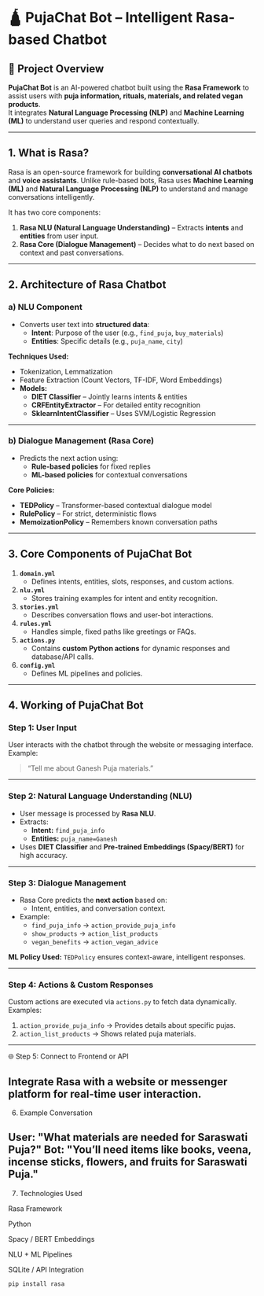 # 🛕 **PujaChat Bot – Intelligent Rasa-based Chatbot**

## **📘 Project Overview**
**PujaChat Bot** is an AI-powered chatbot built using the **Rasa Framework** to assist users with **puja information, rituals, materials, and related vegan products**.  
It integrates **Natural Language Processing (NLP)** and **Machine Learning (ML)** to understand user queries and respond contextually.

---

## **1. What is Rasa?**
Rasa is an open-source framework for building **conversational AI chatbots** and **voice assistants**. Unlike rule-based bots, Rasa uses **Machine Learning (ML)** and **Natural Language Processing (NLP)** to understand and manage conversations intelligently.

It has two core components:
1. **Rasa NLU (Natural Language Understanding)** – Extracts **intents** and **entities** from user input.
2. **Rasa Core (Dialogue Management)** – Decides what to do next based on context and past conversations.

---

## **2. Architecture of Rasa Chatbot**

### **a) NLU Component**
- Converts user text into **structured data**:
  - **Intent**: Purpose of the user (e.g., `find_puja`, `buy_materials`)
  - **Entities**: Specific details (e.g., `puja_name`, `city`)
  
**Techniques Used:**
- Tokenization, Lemmatization
- Feature Extraction (Count Vectors, TF-IDF, Word Embeddings)
- **Models:**
  - **DIET Classifier** – Jointly learns intents & entities
  - **CRFEntityExtractor** – For detailed entity recognition
  - **SklearnIntentClassifier** – Uses SVM/Logistic Regression

---

### **b) Dialogue Management (Rasa Core)**
- Predicts the next action using:
  - **Rule-based policies** for fixed replies
  - **ML-based policies** for contextual conversations

**Core Policies:**
- **TEDPolicy** – Transformer-based contextual dialogue model  
- **RulePolicy** – For strict, deterministic flows  
- **MemoizationPolicy** – Remembers known conversation paths

---

## **3. Core Components of PujaChat Bot**

1. **`domain.yml`**
   - Defines intents, entities, slots, responses, and custom actions.
2. **`nlu.yml`**
   - Stores training examples for intent and entity recognition.
3. **`stories.yml`**
   - Describes conversation flows and user-bot interactions.
4. **`rules.yml`**
   - Handles simple, fixed paths like greetings or FAQs.
5. **`actions.py`**
   - Contains **custom Python actions** for dynamic responses and database/API calls.
6. **`config.yml`**
   - Defines ML pipelines and policies.

---

## **4. Working of PujaChat Bot**

### **Step 1: User Input**
User interacts with the chatbot through the website or messaging interface.  
Example:
> “Tell me about Ganesh Puja materials.”

---

### **Step 2: Natural Language Understanding (NLU)**
- User message is processed by **Rasa NLU**.
- Extracts:
  - **Intent:** `find_puja_info`
  - **Entities:** `puja_name=Ganesh`
- Uses **DIET Classifier** and **Pre-trained Embeddings (Spacy/BERT)** for high accuracy.

---

### **Step 3: Dialogue Management**
- Rasa Core predicts the **next action** based on:
  - Intent, entities, and conversation context.
- Example:
  - `find_puja_info` → `action_provide_puja_info`
  - `show_products` → `action_list_products`
  - `vegan_benefits` → `action_vegan_advice`

**ML Policy Used:** `TEDPolicy` ensures context-aware, intelligent responses.

---

### **Step 4: Actions & Custom Responses**
Custom actions are executed via `actions.py` to fetch data dynamically.  
Examples:
1. `action_provide_puja_info` → Provides details about specific pujas.  
2. `action_list_products` → Shows related puja materials.  
---
🌐 Step 5: Connect to Frontend or API

Integrate Rasa with a website or messenger platform for real-time user interaction.
---
6. Example Conversation

User: "What materials are needed for Saraswati Puja?"
Bot: "You’ll need items like books, veena, incense sticks, flowers, and fruits for Saraswati Puja."
---
7. Technologies Used

Rasa Framework

Python

Spacy / BERT Embeddings

NLU + ML Pipelines

SQLite / API Integration
```bash
pip install rasa
